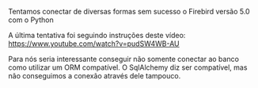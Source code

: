 Tentamos conectar de diversas formas sem sucesso o Firebird versão 5.0 com o Python

A última tentativa foi seguindo instruções deste vídeo: https://www.youtube.com/watch?v=pudSW4WB-AU

Para nós seria interessante conseguir não somente conectar ao banco como utilizar um ORM compatível.
O SqlAlchemy diz ser compatível, mas não conseguimos a conexão através dele tampouco.


